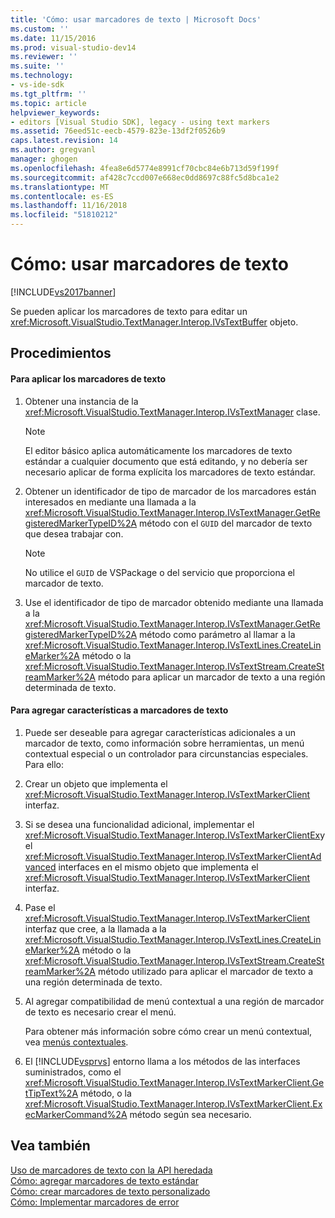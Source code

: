 ```yaml
---
title: 'Cómo: usar marcadores de texto | Microsoft Docs'
ms.custom: ''
ms.date: 11/15/2016
ms.prod: visual-studio-dev14
ms.reviewer: ''
ms.suite: ''
ms.technology:
- vs-ide-sdk
ms.tgt_pltfrm: ''
ms.topic: article
helpviewer_keywords:
- editors [Visual Studio SDK], legacy - using text markers
ms.assetid: 76eed51c-eecb-4579-823e-13df2f0526b9
caps.latest.revision: 14
ms.author: gregvanl
manager: ghogen
ms.openlocfilehash: 4fea8e6d5774e8991cf70cbc84e6b713d59f199f
ms.sourcegitcommit: af428c7ccd007e668ec0dd8697c88fc5d8bca1e2
ms.translationtype: MT
ms.contentlocale: es-ES
ms.lasthandoff: 11/16/2018
ms.locfileid: "51810212"
---
```

# <a name="how-to-use-text-markers"></a>Cómo: usar marcadores de texto
[!INCLUDE[vs2017banner](../includes/vs2017banner.md)]

Se pueden aplicar los marcadores de texto para editar un <xref:Microsoft.VisualStudio.TextManager.Interop.IVsTextBuffer> objeto.  
  
## <a name="procedures"></a>Procedimientos  
  
#### <a name="to-apply-text-markers"></a>Para aplicar los marcadores de texto  
  
1.  Obtener una instancia de la <xref:Microsoft.VisualStudio.TextManager.Interop.IVsTextManager> clase.  
  
    > [!NOTE]
    >  El editor básico aplica automáticamente los marcadores de texto estándar a cualquier documento que está editando, y no debería ser necesario aplicar de forma explícita los marcadores de texto estándar.  
  
2.  Obtener un identificador de tipo de marcador de los marcadores están interesados en mediante una llamada a la <xref:Microsoft.VisualStudio.TextManager.Interop.IVsTextManager.GetRegisteredMarkerTypeID%2A> método con el `GUID` del marcador de texto que desea trabajar con.  
  
    > [!NOTE]
    >  No utilice el `GUID` de VSPackage o del servicio que proporciona el marcador de texto.  
  
3.  Use el identificador de tipo de marcador obtenido mediante una llamada a la <xref:Microsoft.VisualStudio.TextManager.Interop.IVsTextManager.GetRegisteredMarkerTypeID%2A> método como parámetro al llamar a la <xref:Microsoft.VisualStudio.TextManager.Interop.IVsTextLines.CreateLineMarker%2A> método o la <xref:Microsoft.VisualStudio.TextManager.Interop.IVsTextStream.CreateStreamMarker%2A> método para aplicar un marcador de texto a una región determinada de texto.  
  
#### <a name="to-add-features-to-text-markers"></a>Para agregar características a marcadores de texto  
  
1.  Puede ser deseable para agregar características adicionales a un marcador de texto, como información sobre herramientas, un menú contextual especial o un controlador para circunstancias especiales. Para ello:  
  
2.  Crear un objeto que implementa el <xref:Microsoft.VisualStudio.TextManager.Interop.IVsTextMarkerClient> interfaz.  
  
3.  Si se desea una funcionalidad adicional, implementar el <xref:Microsoft.VisualStudio.TextManager.Interop.IVsTextMarkerClientEx>y el <xref:Microsoft.VisualStudio.TextManager.Interop.IVsTextMarkerClientAdvanced> interfaces en el mismo objeto que implementa el <xref:Microsoft.VisualStudio.TextManager.Interop.IVsTextMarkerClient> interfaz.  
  
4.  Pase el <xref:Microsoft.VisualStudio.TextManager.Interop.IVsTextMarkerClient> interfaz que cree, a la llamada a la <xref:Microsoft.VisualStudio.TextManager.Interop.IVsTextLines.CreateLineMarker%2A> método o la <xref:Microsoft.VisualStudio.TextManager.Interop.IVsTextStream.CreateStreamMarker%2A> método utilizado para aplicar el marcador de texto a una región determinada de texto.  
  
5.  Al agregar compatibilidad de menú contextual a una región de marcador de texto es necesario crear el menú.  
  
     Para obtener más información sobre cómo crear un menú contextual, vea [menús contextuales](../extensibility/context-menus.md).  
  
6.  El [!INCLUDE[vsprvs](../includes/vsprvs-md.md)] entorno llama a los métodos de las interfaces suministrados, como el <xref:Microsoft.VisualStudio.TextManager.Interop.IVsTextMarkerClient.GetTipText%2A> método, o la <xref:Microsoft.VisualStudio.TextManager.Interop.IVsTextMarkerClient.ExecMarkerCommand%2A> método según sea necesario.  
  
## <a name="see-also"></a>Vea también  
 [Uso de marcadores de texto con la API heredada](../extensibility/using-text-markers-with-the-legacy-api.md)   
 [Cómo: agregar marcadores de texto estándar](../extensibility/how-to-add-standard-text-markers.md)   
 [Cómo: crear marcadores de texto personalizado](../extensibility/how-to-create-custom-text-markers.md)   
 [Cómo: Implementar marcadores de error](../extensibility/how-to-implement-error-markers.md)

